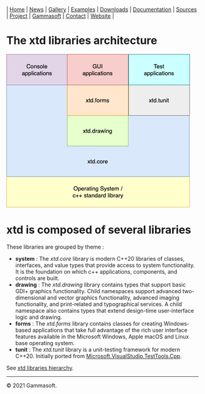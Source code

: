 | [Home](home.md) | [News](news.md) | [Gallery](gallery.md) | [Examples](examples.md) | [Downloads](downloads.md) | [Documentation](documentation.md) | [Sources](https://github.com/gammasoft71/xtd) | [Project](https://sourceforge.net/projects/xtdpro/) | [Gammasoft](gammasoft.md)  | [Contact](contact.md) | [Website](https://gammasoft71.wixsite.com/xtdpro) |

# The xtd libraries architecture

[![libraries_img](pictures/block_diagram.png)](hierarchy.md)


# xtd is composed of several libraries

These libraries are grouped by theme :

- **system** : The *xtd.core* library is modern C++20 libraries of classes, interfaces, and value types that provide access to system functionality. It is the foundation on which c++ applications, components, and controls are built.
- **drawing** : The *xtd.drawing* library contains types that support basic GDI+ graphics functionality. Child namespaces support advanced two-dimensional and vector graphics functionality, advanced imaging functionality, and print-related and typographical services. A child namespace also contains types that extend design-time user-interface logic and drawing.
- **forms** : The *xtd.forms* library contains classes for creating Windows-based applications that take full advantage of the rich user interface features available in the Microsoft Windows, Apple macOS and Linux base operating system.
- **tunit** : The *xtd.tunit* library is a unit-testing framework for modern C++20. Initially ported from [Microsoft.VisualStudio.TestTools.Cpp](https://docs.microsoft.com/en-us/visualstudio/test/microsoft-visualstudio-testtools-cppunittestframework-api-reference).

See [xtd libraries hierarchy](hierarchy.md).

______________________________________________________________________________________________

© 2021 Gammasoft.
